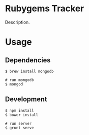 # Rubygems Tracker

Description.

# Usage

## Dependencies

    $ brew install mongodb

    # run mongodb
    $ mongod

## Development

    $ npm install
    $ bower install

    # run server
    $ grunt serve
